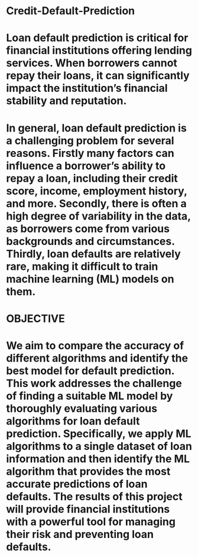 # Credit-Default-Prediction

# Loan default prediction is critical for financial institutions offering lending services. When borrowers cannot repay their loans, it can significantly impact the institution’s financial stability and reputation.
# In general, loan default prediction is a challenging problem for several reasons. Firstly many factors can influence a borrower’s ability to repay a loan, including their credit score, income, employment history, and more. Secondly, there is often a high degree of variability in the data, as borrowers come from various backgrounds and circumstances. Thirdly, loan defaults are relatively rare, making it difficult to train machine learning (ML) models on them.

# OBJECTIVE

# We aim to compare the accuracy of different algorithms and identify the best model for default prediction. This work addresses the challenge of finding a suitable ML model by thoroughly evaluating various algorithms for loan default prediction. Specifically, we apply ML algorithms to a single dataset of loan information and then identify the ML algorithm that provides the most accurate predictions of loan defaults. The results of this project will provide financial institutions with a powerful tool for managing their risk and preventing loan defaults.
